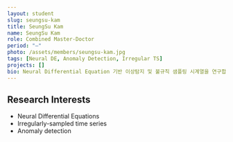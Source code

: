 ```yaml
---
layout: student
slug: seungsu-kam
title: SeungSu Kam
name: SeungSu Kam
role: Combined Master-Doctor
period: "—"
photo: /assets/members/seungsu-kam.jpg
tags: [Neural DE, Anomaly Detection, Irregular TS]
projects: []
bio: Neural Differential Equation 기반 이상탐지 및 불규칙 샘플링 시계열을 연구합니다.
---
```


## Research Interests
- Neural Differential Equations
- Irregularly-sampled time series
- Anomaly detection
